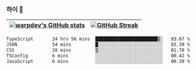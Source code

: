
### 하이 👋
[![warpdev's GitHub stats](https://github-readme-stats.vercel.app/api?username=warpdev&show_icons=true&theme=vue-dark)](#) |[![GitHub Streak](https://github-readme-streak-stats.herokuapp.com/?user=warpdev&theme=dark)](#)
--- | --- |
<!--START_SECTION:waka-->

```txt
TypeScript       24 hrs 56 mins  ███████████████████████▒░   93.67 %
JSON             54 mins         █░░░░░░░░░░░░░░░░░░░░░░░░   03.39 %
CSS              28 mins         ▒░░░░░░░░░░░░░░░░░░░░░░░░   01.78 %
TSConfig         6 mins          ░░░░░░░░░░░░░░░░░░░░░░░░░   00.42 %
JavaScript       6 mins          ░░░░░░░░░░░░░░░░░░░░░░░░░   00.39 %
```

<!--END_SECTION:waka-->

<!--
**warpdev/warpdev** is a ✨ _special_ ✨ repository because its `README.md` (this file) appears on your GitHub profile.

Here are some ideas to get you started:

- 🔭 I’m currently working on ...
- 🌱 I’m currently learning ...
- 👯 I’m looking to collaborate on ...
- 🤔 I’m looking for help with ...
- 💬 Ask me about ...
- 📫 How to reach me: ...
- 😄 Pronouns: ...
- ⚡ Fun fact: ...
-->

